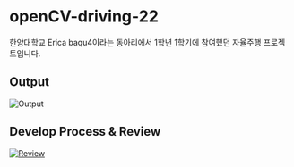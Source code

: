 # openCV-driving-22
한양대학교 Erica baqu4이라는 동아리에서 1학년 1학기에 참여했던 자율주행 프로젝트입니다. 

## Output
![Output](https://github.com/user-attachments/assets/bccc4ae2-27b4-4ca4-8698-3d92cb568c99)

## Develop Process & Review
[![Review](https://github.com/user-attachments/assets/48e105c5-d63c-423c-a14e-01f4a0ef5308)](https://codezaram.tistory.com/category/%ED%8C%80%20%ED%94%84%EB%A1%9C%EC%A0%9D%ED%8A%B8/%EC%9E%90%EC%9C%A8%EC%A3%BC%ED%96%89%20%EA%B0%9C%EB%B0%9C%28baqu4%29)
